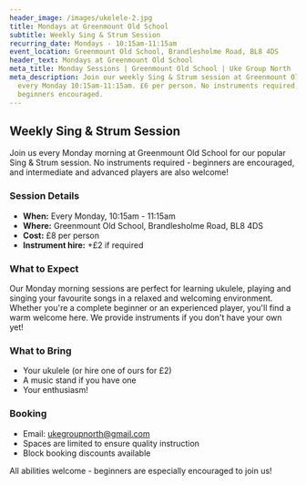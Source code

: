 ```yaml
---
header_image: /images/ukelele-2.jpg
title: Mondays at Greenmount Old School
subtitle: Weekly Sing & Strum Session
recurring_date: Mondays - 10:15am-11:15am
event_location: Greenmount Old School, Brandlesholme Road, BL8 4DS
header_text: Mondays at Greenmount Old School
meta_title: Monday Sessions | Greenmount Old School | Uke Group North
meta_description: Join our weekly Sing & Strum session at Greenmount Old School
  every Monday 10:15am-11:15am. £6 per person. No instruments required,
  beginners encouraged.
---
```

## Weekly Sing & Strum Session

Join us every Monday morning at Greenmount Old School for our popular Sing & Strum session. No instruments required - beginners are encouraged, and intermediate and advanced players are also welcome!

### Session Details

- **When:** Every Monday, 10:15am - 11:15am
- **Where:** Greenmount Old School, Brandlesholme Road, BL8 4DS
- **Cost:** £8 per person
- **Instrument hire:** +£2 if required

### What to Expect

Our Monday morning sessions are perfect for learning ukulele, playing and singing your favourite songs in a relaxed and welcoming environment. Whether you're a complete beginner or an experienced player, you'll find a warm welcome here. We provide instruments if you don't have your own yet!

### What to Bring

- Your ukulele (or hire one of ours for £2)
- A music stand if you have one
- Your enthusiasm!

### Booking

- Email: [ukegroupnorth@gmail.com](mailto:ukegroupnorth@gmail.com)
- Spaces are limited to ensure quality instruction
- Block booking discounts available

All abilities welcome - beginners are especially encouraged to join us!